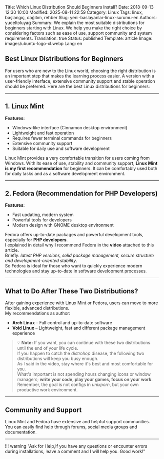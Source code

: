 Title: Which Linux Distribution Should Beginners Install?
Date: 2018-09-13 12:30 10:00
Modified: 2025-08-11 22:59
Category: Linux
Tags: linux, başlangıç, dağıtım, rehber
Slug: yeni-baslayanlar-linux-surumu-en
Authors: yuceltoluyag
Summary: We explain the most suitable distributions for beginners starting with Linux. We help you make the right choice by considering factors such as ease of use, support community and system requirements.
Translation: true
Status: published
Template: article
Image: images/ubuntu-logo-xl.webp
Lang: en

## Best Linux Distributions for Beginners

For users who are new to the Linux world, choosing the right distribution is an important step that makes the learning process easier. A version with a user-friendly interface, extensive community support and stable operation should be preferred. Here are the best Linux distributions for beginners:

---

## 1. Linux Mint

**Features:**

- Windows-like interface (Cinnamon desktop environment)
- Lightweight and fast operation
- Requires fewer terminal commands for beginners
- Extensive community support
- Suitable for daily use and software development

Linux Mint provides a very comfortable transition for users coming from Windows. With its ease of use, stability and community support, **Linux Mint is my first recommendation** for beginners. It can be comfortably used both for daily tasks and as a software development environment.

---

## 2. Fedora (Recommendation for PHP Developers)

**Features:**

- Fast updating, modern system
- Powerful tools for developers
- Modern design with GNOME desktop environment

Fedora offers up-to-date packages and powerful development tools, especially for **PHP developers**.  
I explained in detail why I recommend Fedora in the **video** attached to this article.  
Briefly: _latest PHP versions, solid package management, secure structure and development-oriented stability_.  
So Fedora is ideal for those who want to quickly experience modern technologies and stay up-to-date in software development processes.

---

## What to Do After These Two Distributions?

After gaining experience with Linux Mint or Fedora, users can move to more flexible, advanced distributions.  
My recommendations as author:

- **Arch Linux** – Full control and up-to-date software
- **Void Linux** – Lightweight, fast and different package management experience

> 💡 **Note:** If you want, you can continue with these two distributions until the end of your life cycle.  
> If you happen to catch the _distrohop_ disease, the following two distributions will keep you busy enough.  
> As I said in the video, stay where it's best and most comfortable for you.  
> What's important is not spending hours changing icons or window managers; **write your code, play your games, focus on your work**.  
> Remember, the goal is not configs in _unixporn_, but your own productive work environment.

---

## Community and Support

Linux Mint and Fedora have extensive and helpful support communities. You can easily find help through forums, social media groups and documentation.

---

!!! warning "Ask for Help,If you have any questions or encounter errors during installations, leave a comment and I will help you. Good work!"

<script type="module" src="https://cdn.jsdelivr.net/npm/@justinribeiro/lite-youtube@1/lite-youtube.min.js"></script>

<lite-youtube videoid="IDjtbPEDk3w"></lite-youtube>